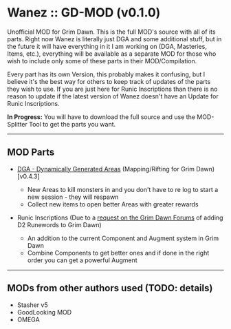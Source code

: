 # Wanez :: GD-MOD (v0.1.0) #

Unofficial MOD for Grim Dawn. This is the full MOD's source with all of its parts. Right now Wanez is literally just DGA and some additional stuff, but in the future it will have everything in it I am working on (DGA, Masteries, Items, etc.), everything will be available as a separate MOD for those who wish to include only some of these parts in their MOD/Compilation.

Every part has its own Version, this probably makes it confusing, but I believe it's the best way for others to keep track of updates of the parts they wish to use. If you are just here for Runic Inscriptions than there is no reason to update if the latest version of Wanez doesn't have an Update for Runic Inscriptions. 

**In Progress:** You will have to download the full source and use the MOD-Splitter Tool to get the parts you want.

---

## MOD Parts ##

* [DGA - Dynamically Generated Areas](http://www.grimdawn.com/forums/showthread.php?p=386994#post386994 "DGA Thread on the Grim Dawn Forums") (Mapping/Rifting for Grim Dawn) [v0.4.3]

  * New Areas to kill monsters in and you don't have to re log to start a new session - they will respawn
  * Collect new items to open better Areas with greater rewards

* Runic Inscriptions (Due to a [request on the Grim Dawn Forums](http://www.grimdawn.com/forums/showthread.php?t=42697 "Thread on the Grim Dawn Forums") of adding D2 Runewords to Grim Dawn)
  * An addition to the current Component and Augment system in Grim Dawn
  * Combine Components to get better ones and if done in the right order you can get a powerful Augment

---

## MODs from other authors used (TODO: details) ##

* Stasher v5
* GoodLooking MOD
* OMEGA
